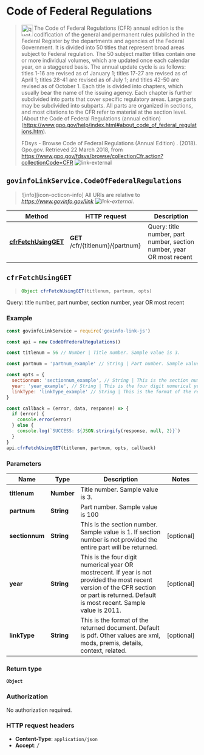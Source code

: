 # Code of Federal Regulations

> <img align="left" alt="quote" height="30" width="30" src="https://cdnjs.cloudflare.com/ajax/libs/octicons/4.4.0/svg/quote.svg"> The Code of Federal Regulations (CFR) annual edition is the codification of the general and permanent rules published in the Federal Register by the departments and agencies of the Federal Government. It is divided into 50 titles that represent broad areas subject to Federal regulation. The 50 subject matter titles contain one or more individual volumes, which are updated once each calendar year, on a staggered basis. The annual update cycle is as follows: titles 1-16 are revised as of January 1; titles 17-27 are revised as of April 1; titles 28-41 are revised as of July 1; and titles 42-50 are revised as of October 1. Each title is divided into chapters, which usually bear the name of the issuing agency. Each chapter is further subdivided into parts that cover specific regulatory areas. Large parts may be subdivided into subparts. All parts are organized in sections, and most citations to the CFR refer to material at the section level. [About the Code of Federal Regulations (annual edition)(https://www.gpo.gov/help/index.html#about_code_of_federal_regulations.htm).
>
> FDsys - Browse Code of Federal Regulations (Annual Edition) . (2018). Gpo.gov. Retrieved 22 March 2018, from <https://www.gpo.gov/fdsys/browse/collectionCfr.action?collectionCode=CFR> ![link-external][icon-octicon-link-external]

## `govinfoLinkService.CodeOfFederalRegulations`

> ![info][icon-octicon-info] All URIs are relative to _<https://www.govinfo.gov/link> ![link-external][icon-octicon-link-external]_.

| Method                                                               | HTTP request                      | Description                                                           |
| -------------------------------------------------------------------- | --------------------------------- | --------------------------------------------------------------------- |
| [**cfrFetchUsingGET**](CodeOfFederalRegulations.md#cfrFetchUsingGET) | **GET** /cfr/{titlenum}/{partnum} | Query: title number, part number, section number, year OR most recent |

<a name="cfrFetchUsingGET"></a>

## **`cfrFetchUsingGET`**

> ```js
> Object cfrFetchUsingGET(titlenum, partnum, opts)
> ```

Query: title number, part number, section number, year OR most recent

### Example

```javascript
const govinfoLinkService = require('govinfo-link-js')

const api = new CodeOfFederalRegulations()

const titlenum = 56 // Number | Title number. Sample value is 3.

const partnum = 'partnum_example' // String | Part number. Sample value is 100

const opts = {
  sectionnum: 'sectionnum_example', // String | This is the section number. Sample value is 1. If section number is not provided the entire part will be returned.
  year: 'year_example', // String | This is the four digit numerical year OR mostrecent. If year is not provided the most recent version of the CFR section or part is returned. Default is most recent. Sample value is 2011.
  linkType: 'linkType_example' // String | This is the format of the returned document. Default is pdf. Other values are xml, mods, premis, details, context, related.
}

const callback = (error, data, response) => {
  if (error) {
    console.error(error)
  } else {
    console.log(`SUCCESS: ${JSON.stringify(response, null, 2)}`)
  }
}
api.cfrFetchUsingGET(titlenum, partnum, opts, callback)
```

### Parameters

| Name           | Type       | Description                                                                                                                                                                                | Notes      |
| -------------- | ---------- | ------------------------------------------------------------------------------------------------------------------------------------------------------------------------------------------ | ---------- |
| **titlenum**   | **Number** | Title number. Sample value is 3.                                                                                                                                                           |
| **partnum**    | **String** | Part number. Sample value is 100                                                                                                                                                           |
| **sectionnum** | **String** | This is the section number. Sample value is 1. If section number is not provided the entire part will be returned.                                                                         | [optional] |
| **year**       | **String** | This is the four digit numerical year OR mostrecent. If year is not provided the most recent version of the CFR section or part is returned. Default is most recent. Sample value is 2011. | [optional] |
| **linkType**   | **String** | This is the format of the returned document. Default is pdf. Other values are xml, mods, premis, details, context, related.                                                                | [optional] |

### Return type

**`Object`**

### Authorization

No authorization required.

### HTTP request headers

* **Content-Type**: `application/json`
* **Accept**: _/_

[icon-octicon-link-external]: https://cdnjs.cloudflare.com/ajax/libs/octicons/4.4.0/svg/link-external.svg
